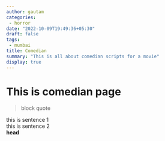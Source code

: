 ```yaml
---
author: gautam
categories:
 - horror
date: "2022-10-09T19:49:36+05:30"
draft: false
tags:
 - mumbai
title: Comedian
summary: "This is all about comedian scripts for a movie"
display: true
---
```


# This is comedian page
> block quote  

 this is sentence 1  
  this is sentence 2  
**head**
